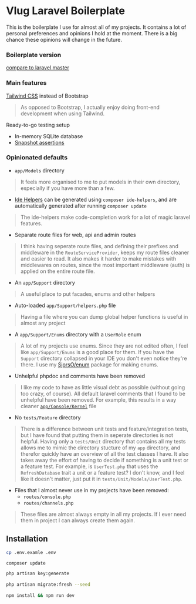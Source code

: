 # Vlug Laravel Boilerplate
This is the boilerplate I use for almost all of my projects. It contains a lot of personal preferences and opinions I hold at the moment. There is a big chance these opinions will change in the future.

### Boilerplate version
[compare to laravel master](https://github.com/laravel/laravel/compare/b98d49ebb31e3875aef2a5696c5cbc7bf58883f2...master)

### Main features
[Tailwind CSS](https://github.com/tailwindcss/tailwindcss) instead of Bootstrap
> As opposed to Bootstrap, I actually enjoy doing front-end development when using Tailwind.

Ready-to-go testing setup
- In-memory SQLite database
- [Snapshot assertions](https://github.com/spatie/phpunit-snapshot-assertions)


### Opinionated defaults 
- `app/Models` directory
> It feels more organised to me to put models in their own directory, especially if you have more than a few.

- [Ide Helpers](https://github.com/barryvdh/laravel-ide-helper) can be generated using `composer ide-helpers`, and are automatically generated after running `composer update`
> The ide-helpers make code-completion work for a lot of magic laravel features.

- Separate route files for web, api and admin routes
> I think having seperate route files, and defining their prefixes and middleware in the `RouteServiceProvider`, keeps my route files cleaner and easier to read. It also makes it harder to make mistakes with middlewares on routes, since the most important middleware (auth) is applied on the entire route file.

- An `app/Support` directory
> A useful place to put facades, enums and other helpers

- Auto-loaded `app/Support/helpers.php` file
> Having a file where you can dump global helper functions is useful in almost any project

- A `app/Support/Enums` directory with a `UserRole` enum
> A lot of my projects use enums. Since they are not edited often, I feel like `app/Support/Enums` is a good place for them. If you have the `Support` directory collapsed in your IDE you don't even notice they're there. I use my [SjorsO/enum](https://github.com/SjorsO/enum) package for making enums.
 
- Unhelpful phpdoc and comments have been removed
> I like my code to have as little visual debt as possible (without going too crazy, of course). All default laravel comments that I found to be unhelpful have been removed. For example, this results in a way cleaner [`app/Console/Kernel`](https://github.com/SjorsO/vlug/blob/master/app/Console/Kernel.php) file

- No `tests/Feature` directory
> There is a difference between unit tests and feature/integration tests, but I have found that putting them in seperate directories is not helpful. Having only a `tests/Unit` directory that contains all my tests allows me to mimic the directory stucture of my `app` directory, and therefor quickly have an overview of all the test classes I have. It also takes away the effort of having to decide if something is a unit test or a feature test. For example, is `UserTest.php` that uses the `RefreshDatabase` trait a unit or a feature test? I don't know, and I feel like it doesn't matter, just put it in `tests/Unit/Models/UserTest.php`.

- Files that I almost never use in my projects have been removed:
  - `routes/console.php`
  - `routes/channels.php`
> These files are almost always empty in all my projects. If I ever need them in project I can always create them again.

## Installation
```bash
cp .env.examle .env

composer update

php artisan key:generate
 
php artisan migrate:fresh --seed
 
npm install && npm run dev
```
